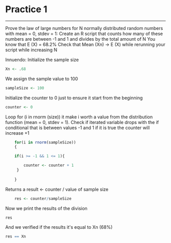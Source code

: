 # Practice 1
___
Prove the law of large numbers for N normally distributed random numbers with mean = 0, stdev = 1:
Create an R script that counts how many of these numbers are between -1 and 1 and divides
by the total amount of N
You know that E (X) = 68.2%
Check that Mean (Xn) -> E (X) while rerunning your script while increasing N

Innuendo:
Initialize the sample size
```r
Xn <- .68
```
We assign the sample value to 100
```r
sampleSize <- 100
```
Initialize the counter to 0 just to ensure it start from the beginning
```r
counter <- 0
```
Loop for (i in rnorm (size)) it make i worth a value from the distribution function (mean = 0, stdev = 1). Check if iterated variable drops with the if conditional that is between values -1 and 1 if it is true the counter will increase +1
```r
    for(i in rnorm(sampleSize))
    {

    if(i >= -1 && 1 <= 1){

        counter <- counter + 1
     }
  
    }
```
Returns a result <- counter / value of sample size
```r
    res <- counter/sampleSize
```
Now we print the results of the division
```r
res
```
And we verified if the results it's equal to Xn (68%)
```r
res == Xn
```
